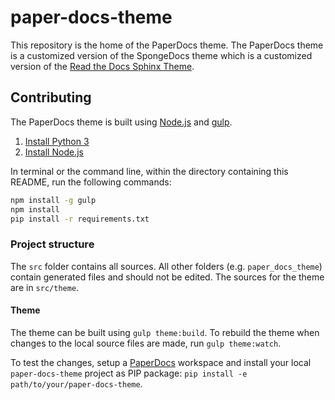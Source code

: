 # paper-docs-theme
This repository is the home of the PaperDocs theme. The PaperDocs theme is a customized version of the SpongeDocs theme
which is a customized version of the [Read the Docs Sphinx Theme](https://github.com/snide/sphinx_rtd_theme).

## Contributing
The PaperDocs theme is built using [Node.js](https://nodejs.org) and [gulp](http://gulpjs.com).

  1. [Install Python 3](https://www.python.org)
  2. [Install Node.js](https://nodejs.org)

In terminal or the command line, within the directory containing this README, run the following commands:

```bash
npm install -g gulp
npm install
pip install -r requirements.txt
```

### Project structure
The `src` folder contains all sources. All other folders (e.g. `paper_docs_theme`) contain generated files and should
not be edited. The sources for the theme are in `src/theme`.
#### Theme
The theme can be built using `gulp theme:build`. To rebuild the theme when changes to the local source files are made,
run `gulp theme:watch`.

To test the changes, setup a [PaperDocs](https://github.com/PaperDocs/PaperDocs) workspace and install your local
`paper-docs-theme` project as PIP package: `pip install -e path/to/your/paper-docs-theme`.
